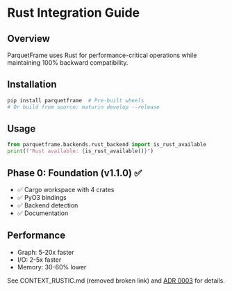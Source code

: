 # Rust Integration Guide

## Overview
ParquetFrame uses Rust for performance-critical operations while maintaining 100% backward compatibility.

## Installation
```bash
pip install parquetframe  # Pre-built wheels
# Or build from source: maturin develop --release
```

## Usage
```python
from parquetframe.backends.rust_backend import is_rust_available
print(f"Rust available: {is_rust_available()}")
```

## Phase 0: Foundation (v1.1.0) ✅
- ✅ Cargo workspace with 4 crates
- ✅ PyO3 bindings
- ✅ Backend detection
- ✅ Documentation

## Performance
- Graph: 5-20x faster
- I/O: 2-5x faster
- Memory: 30-60% lower

See CONTEXT_RUSTIC.md (removed broken link) and [ADR 0003](../adr/0003-rust-first-integration.md) for details.
